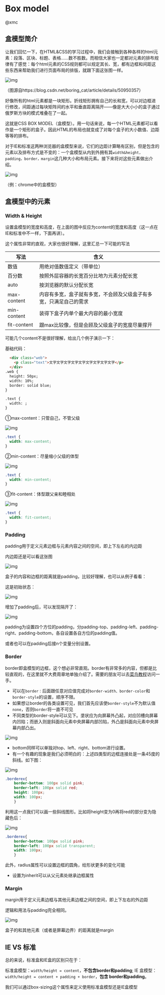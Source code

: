 # Box model

@xmc

## 盒模型简介

让我们回忆一下，在HTML&CSS的学习过程中，我们会接触到各种各样的html元素：段落、区块、标题、表格……数不胜数。而相信大家也一定都对元素的排布规律有了感觉：每个html元素的CSS规则都可以规定其长、宽，都有边框和间距这些东西来帮助我们进行页面布局的排版，就跟下面这张图一样。

![img](https://xn4zlkzg4p.feishu.cn/space/api/box/stream/download/asynccode/?code=NjRhNzZmNzc2ZTQ3YmM5Y2FlNGNkZDk1MjM1NTQ4ZGVfVVFGZlg2aDVySlU2Y0ZQazNtTjhTVXhwd3J5d2JWN0hfVG9rZW46Ym94Y254WXlkZjdiUlRKUjRQbjJncGdaOGRnXzE2OTc5ODU3NDY6MTY5Nzk4OTM0Nl9WNA)

（图源自https://blog.csdn.net/boring_cat/article/details/50950357）

好像所有的html元素都是一块矩形。折线矩形拥有自己的长和宽，可以对边框进行修改，间距通过每块矩阵间的水平和垂直距离隔开——像是大大小小的盒子通过俄罗斯方块的模式堆叠在了一起。

这就是CSS BOX MODEL（盒模型）。用一句话来说，每一个HTML元素都可以看作是一个矩形的盒子。因此HTML的布局也就变成了对每个盒子的大小数值、边距等等的排布。

对于IE和标准这两种浏览器的盒模型来说，它们的边距计算略有区别，但是包含的元素以及排布方式是不变的：一个盒模型从内到外拥有其`width&height，padding，border，margin`这几种大小和布局元素。接下来将对这些元素做出介绍。

![img](https://xn4zlkzg4p.feishu.cn/space/api/box/stream/download/asynccode/?code=YTM0NTlhZWRiZjljY2Q5OWQ1YmEyYzg2NzNjZjQwZTFfQzU0UXM0V1RtekVvdGd3ck1xNzdoeWFldUpiN2pYOUlfVG9rZW46Ym94Y25OUVFZR3cwMDhEWlJwMnRJMWlyaHRiXzE2OTc5ODU3NDY6MTY5Nzk4OTM0Nl9WNA)

（例：chrome中的盒模型）

## 盒模型中的元素

### Width & Height

设置盒模型的宽度和高度，在上面的图中反应为content的宽度和高度（这一点在IE和标准中不一样，下面再讲）。

这个属性非常的直观，大家也很好理解，这里汇总一下可能的写法

| 写法        | 含义                                                         |
| ----------- | ------------------------------------------------------------ |
| 数值        | 用绝对值数值定义（带单位）                                   |
| 百分数      | 按照外层容器的长宽百分比地为元素分配长宽                     |
| auto        | 按浏览器的默认分配长宽                                       |
| max-content | 内容有多宽，盒子就有多宽，不会顾及父级盒子有多宽，只满足自己的需求 |
| min-content | 装得下盒子内单个最大内容的最小宽度                           |
| fit-content | 跟max比较像，但是会顾及父级盒子的宽度尽量撑开                |

可能几个content不是很好理解，给出几个例子演示一下：

基础代码：

```HTML
  <div class="web">
    <p class="text">文字文字文字文字文字文字文字文字文字</p>
  </div>
.web {
  height: 50px;
  width: 10%;
  border: solid blue;
}

.text {
  width: ;
}
```

①max-content：只管自己，不管父级

![img](https://xn4zlkzg4p.feishu.cn/space/api/box/stream/download/asynccode/?code=ZWE4MGQzZTZlZmFlY2E1MjYyYzg3YTZmNzQyOTVkZmZfeWpMN0p3RkdpVENHMERtTVFvZUM0SmpRdkd1dWlFSEpfVG9rZW46Ym94Y25jb0NzTFRDY1VNelByTVdqWVVZaEVlXzE2OTc5ODU3NDY6MTY5Nzk4OTM0Nl9WNA)

```CSS
.text {
  width: max-content;
}
```

②min-content：尽量缩小父级的体型

![img](https://xn4zlkzg4p.feishu.cn/space/api/box/stream/download/asynccode/?code=MTdmMDBhMmM0NWQ3ZWIzZDYzY2U5YTgyMWE2ZDEyZGFfZWNzRFlQeXZFMTJiT3hGdVdjcG5rWFZ0dG5JYU1XVHNfVG9rZW46Ym94Y250bm5RNVJ0bXNoazZoWkJ6OUtUMnJlXzE2OTc5ODU3NDY6MTY5Nzk4OTM0Nl9WNA)

```CSS
.text {
  width: min-content;
}
```

③fit-content：体型跟父亲和睦相处

![img](https://xn4zlkzg4p.feishu.cn/space/api/box/stream/download/asynccode/?code=ZWQ3ZjQyZjFkOThhZGMwNDI1ODE1ZWZhNGM2MTc3Y2ZfU2V0djhzVE1sd05YaHVpVlU0NXpEeWJ5QVhab0lMQk1fVG9rZW46Ym94Y25BZXN3ZTFKMXZJSDNzeEtrNzdVa0hoXzE2OTc5ODU3NDY6MTY5Nzk4OTM0Nl9WNA)

```CSS
.text {
  width: fit-content;
}
```

### Padding

padding用于定义元素边框与元素内容之间的空间，即上下左右的内边距

内边距还是可以看这张图

![img](https://xn4zlkzg4p.feishu.cn/space/api/box/stream/download/asynccode/?code=MjEzM2E3NGQxYTEwMWJkMGM5MDA0MjU2MWYyNDM5YTlfT0JQaEFzRkZteE9nQTRuOXhtd29xOFVGeWFiTFIwaVlfVG9rZW46Ym94Y25OUHZUSTEzcUN4TUNqSlg1SHdaT0RoXzE2OTc5ODU3NDY6MTY5Nzk4OTM0Nl9WNA)

盒子的内容和边框的距离就是padding，比较好理解，也可以从例子看看：

这是初始状态：

![img](https://xn4zlkzg4p.feishu.cn/space/api/box/stream/download/asynccode/?code=YzZlYjhiN2JlYWYwMTdjYTFiMDE0ZDY5YmQ5ZmRjMTBfOGtQUEVpZUlXMHdLTm5nYnF6bkZXbFJ0MjF1YWx3RUJfVG9rZW46Ym94Y254Qm1CTkpXdE1Ta2MyQ3JpU2RYT1hlXzE2OTc5ODU3NDY6MTY5Nzk4OTM0Nl9WNA)

增加了padding后，可以发现隔开了：

![img](https://xn4zlkzg4p.feishu.cn/space/api/box/stream/download/asynccode/?code=ZGMzOGU0ZTYwYjNlZDg1YTZmMzY1MTIwZmExNmIzODhfU0c4V2ZJazBvQm54UGtaYm53QWpzQUZIYkkxRFA3M01fVG9rZW46Ym94Y25BN3lSMHdNSHk0c01hMFpHdWNWbTZiXzE2OTc5ODU3NDY6MTY5Nzk4OTM0Nl9WNA)

padding为设置四个方位的padding，分padding-top、padding-left、padding-right、padding-bottom，各自设置各自方位的padding值。

或者也可以在padding后接n个变量分别设置。

### Border

border即盒模型的边框，这个想必非常直观。border有非常多的内容，但都是比较直观的，在这里就不大费周章地单独介绍了。需要的朋友可以去[菜鸟教程](https://www.runoob.com/css/css-border.html)访问一手。

- 可以在`border：`后面跟任意对应值完成对`border-width、border-color`和`border-style`的设置，顺序不限。
- 如果想让border的各类设置可见，我们首先应该使`border-style`不为默认值`none`，否则`border`将一直不可见
- 不同类型的border-style可以见下。垄状应为向屏幕外凸起，对应凹槽向屏幕内凹陷；而嵌入则是斜面向元素中央屏幕内部凹陷，外凸是斜面向元素中央屏幕内部凸出。

![img](https://xn4zlkzg4p.feishu.cn/space/api/box/stream/download/asynccode/?code=M2UwZTEyNTBhZDA2NmExMTkzYjQ5MzAyNjIzYjA2NTVfMzhFN1dmVlBjRW5YZ20wT01wdmU2b1puYUxBRXhrNGtfVG9rZW46Ym94Y250eG5WMlhwc01ralE1ejZuNXZZVkFiXzE2OTc5ODU3NDY6MTY5Nzk4OTM0Nl9WNA)

- bottom同样可以单独对top、left、right、bottom进行设置。
- 有一个有趣的现象是我们必须明白的：上述四类型的边框连接处是一条45度的斜线。如下图：

![img](https://xn4zlkzg4p.feishu.cn/space/api/box/stream/download/asynccode/?code=OWRmNGY2OWNmY2MyMzg3MWI1ZTc3Zjc1MjJmNzRkYzRfcDYwMmVoZ3FXY3pCQUJ1MzNaT3BmVXRXb0tGSU9pZ0xfVG9rZW46Ym94Y251RUhhU0I2OEM5UW5pR0l2azNtUWRlXzE2OTc5ODU3NDY6MTY5Nzk4OTM0Nl9WNA)

```CSS
.borderex{
    border-bottom: 100px solid pink; 
    border-left: 100px solid red; 
    height: 100px; 
    width: 100px;
    }
```

利用这一点我们可以画一些斜线图形。比如将height变为0再将red的部分变为隐藏色后：

![img](https://xn4zlkzg4p.feishu.cn/space/api/box/stream/download/asynccode/?code=ODRhYzk3ZGU2YjdhYWIyZGVhMTZmNTgwMGJiMTU1MjFfaEhkMlZQSlJwS0JjVDNqVXZEeWhRaERpdDRBZE9xcFNfVG9rZW46Ym94Y25abTJoa2I0ZUw3RjRCRFVvdVppRVBjXzE2OTc5ODU3NDY6MTY5Nzk4OTM0Nl9WNA)

```CSS
.borderex{
    border-bottom: 100px solid pink; 
    border-left: 100px solid transparent; 
    width: 100px;
    }
```

此外，radius属性可以设置边框的圆角，给形状更多的变化可能

- 设置为inherit可以从父元素处继承边框属性

### Margin

margin用于定义元素边框与其他元素边框之间的空间，即上下左右的外边距

逻辑和用法与padding完全相同。

![img](https://xn4zlkzg4p.feishu.cn/space/api/box/stream/download/asynccode/?code=OWNmMTMxODgzOWI0NWU0Y2E0YTRiNzgzYThmZTRiNzlfQTJGbFI0OHVLOXVPd2p6Z29JREhjM1hFM1Z6UFpIU05fVG9rZW46Ym94Y25DVzlNTDRFT3pRdk1vNzhoeHg3S1piXzE2OTc5ODU3NDY6MTY5Nzk4OTM0Nl9WNA)

盒子的和其他元素（或者是屏幕边界）的距离就是margin

## IE VS 标准

总的来说，标准盒和IE盒的区别只在于：

标准盒模型：`width/height = content`，**不包含border和padding**; IE 盒模型： `width/height = content + padding + border`，**包含 border和padding**。

我们可以通过box-sizing这个属性来定义使用标准盒模型还是IE盒模型

